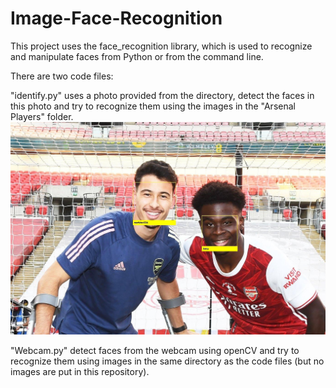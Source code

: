 # Image-Face-Recognition
This project uses the face_recognition library, which is used to recognize and manipulate faces from Python or from the command line.

There are two code files: 

"identify.py" uses a photo provided from the directory, detect the faces in this photo and try to recognize them using the images in the "Arsenal Players" folder.
![alt text](https://github.com/Hadiosj/Image-Face-Recognition/blob/afb4cd6736b2ebbb64fbd2f00efbc21ab561f033/Result%20for%20readme.jpg)

"Webcam.py" detect faces from the webcam using openCV and try to recognize them using images in the same directory as the code files (but no images are put in this repository).
